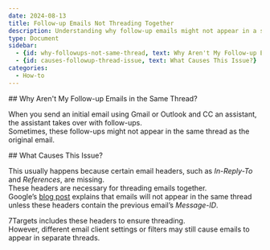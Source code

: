```yaml
---
date: 2024-08-13
title: Follow-up Emails Not Threading Together
description: Understanding why follow-up emails might not appear in a single thread when CCing an assistant.
type: Document
sidebar:
  - {id: why-followups-not-same-thread, text: Why Aren't My Follow-up Emails in the Same Thread?}
  - {id: causes-followup-thread-issue, text: What Causes This Issue?}
categories:
  - How-to
---
```


<a name="why-followups-not-same-thread"/>
## Why Aren't My Follow-up Emails in the Same Thread?

When you send an initial email using Gmail or Outlook and CC an assistant, the assistant takes over with follow-ups.  
Sometimes, these follow-ups might not appear in the same thread as the original email.

<a name="causes-followup-thread-issue"/>
## What Causes This Issue?

This usually happens because certain email headers, such as *In-Reply-To* and *References*, are missing.  
These headers are necessary for threading emails together.  
Google’s [blog post](https://workspaceupdates.googleblog.com/2019/03/threading-changes-in-gmail-conversation-view.html) explains that emails will not appear in the same thread unless these headers contain the previous email’s *Message-ID*.

7Targets includes these headers to ensure threading.  
However, different email client settings or filters may still cause emails to appear in separate threads.
